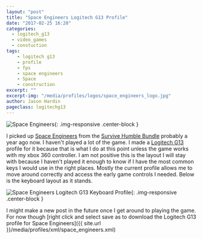 ```yaml
---
layout: "post"
title: "Space Engineers Logitech G13 Profile"
date: "2017-02-25 16:20"
categories:
  - logitech_g13
  - video_games
  - constuction
tags:
    - logitech g13
    - profile
    - fps
    - space engineers
    - Space
    - construction
excerpt: ""
excerpt-img: "/media/profiles/logos/space_engineers_logo.jpg"
author: Jason Hardin
pageclass: logitechg13
---
```

![Space Engineers]({{site.url}}/media/profiles/logos/space_engineers_logo.png){: .img-responsive  .center-block }

I picked up [Space Engineers](http://www.spaceengineersgame.com/) from the [Survive Humble Bundle](https://www.humblebundle.com) probably a year ago now. I haven't played a lot of the game. I made a [Logitech G13](http://gaming.logitech.com/en-us/product/g13-advanced-gameboard) profile for it because that is what I do at this point unless the game works with my xbox 360 controller. I am not positive this is the layout I will stay with because I haven't played it enough to know if I have the most common keys I would use in the right places. Mostly the current profile allows me to move around correctly and access the early game controls I needed. Below is the keyboard layout as it stands.

![Space Engineers Logitech G13 Keyboard Profile]({{site.url}}/media/profiles/layouts/space_engineers_keyboard_layout.png){: .img-responsive  .center-block }

I might make a new post in the future once I get around to playing the game. For now though [right click and select save as to download the Logitech G13 profile for Space Engineers]({{ site.url }}/media/profiles/xml/space_engineers.xml)
